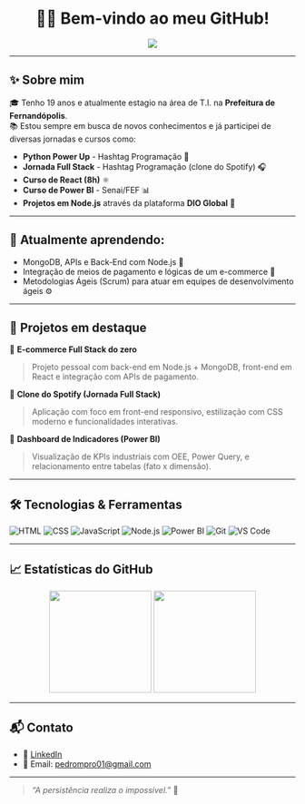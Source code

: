 <h1 align="center">👨‍💻 Bem-vindo ao meu GitHub!</h1>
<p align="center">
  <img src="https://readme-typing-svg.herokuapp.com?font=Fira+Code&size=20&pause=1000&center=true&vCenter=true&width=435&lines=Olá%2C+eu+sou+o+Pedro+Marqs!;Desenvolvedor+Full+Stack+em+formação;Apaixonado+por+Tecnologia+e+Games!" />
</p>

---

## ✨ Sobre mim

🎓 Tenho 19 anos e atualmente estagio na área de T.I. na **Prefeitura de Fernandópolis**.<br>
📚 Estou sempre em busca de novos conhecimentos e já participei de diversas jornadas e cursos como:

- **Python Power Up** - Hashtag Programação 🐍
- **Jornada Full Stack** - Hashtag Programação (clone do Spotify) 🎧
- **Curso de React (8h)** ⚛️
- **Curso de Power BI** - Senai/FEF 📊
- **Projetos em Node.js** através da plataforma **DIO Global** 🚀

---

## 🧠 Atualmente aprendendo:

- MongoDB, APIs e Back-End com Node.js 💾
- Integração de meios de pagamento e lógicas de um e-commerce 🛒
- Metodologias Ágeis (Scrum) para atuar em equipes de desenvolvimento ágeis ⚙️

---

## 💼 Projetos em destaque

🔹 **E-commerce Full Stack do zero**  
> Projeto pessoal com back-end em Node.js + MongoDB, front-end em React e integração com APIs de pagamento.

🔹 **Clone do Spotify (Jornada Full Stack)**  
> Aplicação com foco em front-end responsivo, estilização com CSS moderno e funcionalidades interativas.

🔹 **Dashboard de Indicadores (Power BI)**  
> Visualização de KPIs industriais com OEE, Power Query, e relacionamento entre tabelas (fato x dimensão).

---

## 🛠️ Tecnologias & Ferramentas

![HTML](https://img.shields.io/badge/HTML5-E34F26?style=for-the-badge&logo=html5&logoColor=fff)
![CSS](https://img.shields.io/badge/CSS3-1572B6?style=for-the-badge&logo=css3&logoColor=fff)
![JavaScript](https://img.shields.io/badge/JavaScript-F7DF1E?style=for-the-badge&logo=javascript&logoColor=000)
![Node.js](https://img.shields.io/badge/Node.js-339933?style=for-the-badge&logo=node-dot-js&logoColor=fff)
![Power BI](https://img.shields.io/badge/Power%20BI-F2C811?style=for-the-badge&logo=powerbi&logoColor=000)
![Git](https://img.shields.io/badge/Git-F05032?style=for-the-badge&logo=git&logoColor=fff)
![VS Code](https://img.shields.io/badge/VS%20Code-007ACC?style=for-the-badge&logo=visual-studio-code&logoColor=fff)

---

## 📈 Estatísticas do GitHub

<p align="center">
  <img height="180em" src="https://github-readme-stats.vercel.app/api?username=pedro-marqs&show_icons=true&theme=radical&count_private=true" />
  <img height="180em" src="https://github-readme-stats.vercel.app/api/top-langs/?username=pedro-marqs&layout=compact&langs_count=7&theme=radical" />
</p>

---

## 📬 Contato

- 💼 [LinkedIn](www.linkedin.com/in/pedro-marques-fullstack)  
- 📧 Email: pedrompro01@gmail.com  

---

> *“A persistência realiza o impossível.”* 🚀
